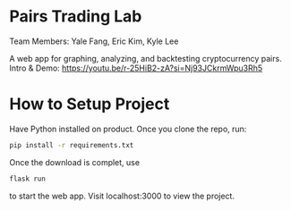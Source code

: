 # Pairs Trading Lab
Team Members: Yale Fang, Eric Kim, Kyle Lee

A web app for graphing, analyzing, and backtesting cryptocurrency pairs. 
Intro & Demo: https://youtu.be/r-25HiB2-zA?si=Nj93JCkrmWpu3Rh5

# How to Setup Project

Have Python installed on product. Once you clone the repo, run: 
```bash
pip install -r requirements.txt
```
Once the download is complet, use
```bash
flask run
```
to start the web app. Visit localhost:3000 to view the project. 

